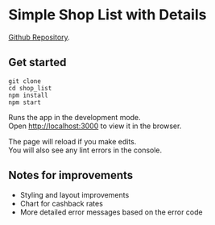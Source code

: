# Simple Shop List with Details

[Github Repository](https://github.com/Balazs-D/shop_list/settings).

## Get started 



```
git clone 
cd shop_list
npm install
npm start
```


Runs the app in the development mode.\
Open [http://localhost:3000](http://localhost:3000) to view it in the browser.

The page will reload if you make edits.\
You will also see any lint errors in the console.

## Notes for improvements

- Styling and layout improvements
- Chart for cashback rates
- More detailed error messages based on the error code

